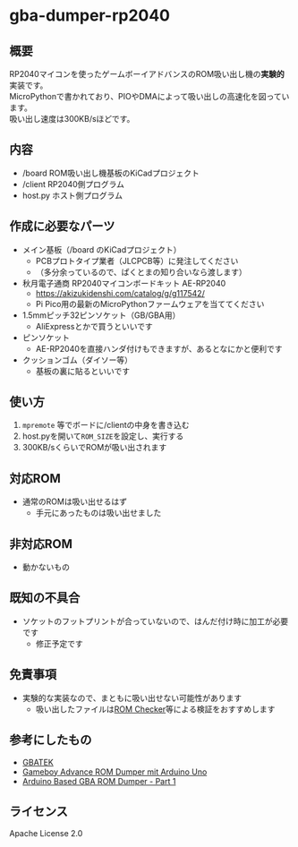 # gba-dumper-rp2040
## 概要
RP2040マイコンを使ったゲームボーイアドバンスのROM吸い出し機の**実験的**実装です。  
MicroPythonで書かれており、PIOやDMAによって吸い出しの高速化を図っています。  
吸い出し速度は300KB/sほどです。

## 内容
- /board ROM吸い出し機基板のKiCadプロジェクト
- /client RP2040側プログラム
- host.py ホスト側プログラム

## 作成に必要なパーツ
- メイン基板（/board のKiCadプロジェクト）
  - PCBプロトタイプ業者（JLCPCB等）に発注してください
  - （多分余っているので、ぱくとまの知り合いなら渡します）
- 秋月電子通商 RP2040マイコンボードキット AE-RP2040
  - https://akizukidenshi.com/catalog/g/g117542/
  - Pi Pico用の最新のMicroPythonファームウェアを当ててください
- 1.5mmピッチ32ピンソケット（GB/GBA用）
  - AliExpressとかで買うといいです
- ピンソケット
  - AE-RP2040を直接ハンダ付けもできますが、あるとなにかと便利です
- クッションゴム（ダイソー等）
  - 基板の裏に貼るといいです

## 使い方
1. `mpremote` 等でボードに/clientの中身を書き込む
2. host.pyを開いて`ROM_SIZE`を設定し、実行する
3. 300KB/sくらいでROMが吸い出されます

## 対応ROM
- 通常のROMは吸い出せるはず
  - 手元にあったものは吸い出せました

## 非対応ROM
- 動かないもの

## 既知の不具合
- ソケットのフットプリントが合っていないので、はんだ付け時に加工が必要です
  - 修正予定です

## 免責事項
- 実験的な実装なので、まともに吸い出せない可能性があります
  - 吸い出したファイルは[ROM Checker](http://mrchecker.web.fc2.com/checker/rom_checker.html)等による検証をおすすめします

## 参考にしたもの
- [GBATEK](http://problemkaputt.de/gbatek.htm)
- [Gameboy Advance ROM Dumper mit Arduino Uno](https://robinwieschendorf.de/posts/2016/04/gameboy-advance-rom-dumper-mit-arduino-uno/)
- [Arduino Based GBA ROM Dumper - Part 1](https://douevenknow.us/post/68126856498/arduino-based-gba-rom-dumper-part-1)

## ライセンス
Apache License 2.0
